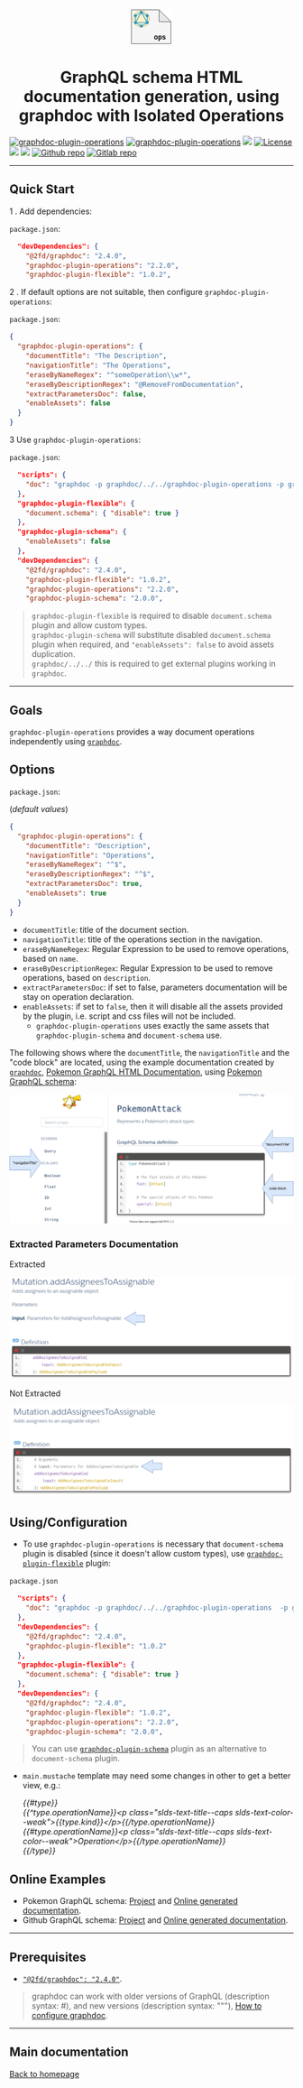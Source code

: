 <p align="center">
  <br/>
  <a href="https://graphdoc-plugins.github.io"><img src="operations/graphdoc-plugin-operations.png" alt=" "/></a>
</p>

<h1 align="center">GraphQL schema HTML documentation generation, using graphdoc with Isolated Operations</h1>

[![graphdoc-plugin-operations](https://badgen.net/badge/homepage/graphdoc-plugin-operations/blue)](https://graphdoc-plugins.github.io)
[![graphdoc-plugin-operations](https://badgen.net/badge/npm%20pack/graphdoc-plugin-operations/blue)](https://www.npmjs.com/package/graphdoc-plugin-operations)
[![ ](https://badgen.net/npm/v/graphdoc-plugin-operations)](https://www.npmjs.com/package/graphdoc-plugin-operations)
[![License](https://img.shields.io/github/license/mashape/apistatus.svg)](LICENSE.txt)
[![ ](https://badgen.net/badge/test/passing/green)](https://gmullerb.gitlab.io/graphdoc-plugin-operations/tests/tests_report.html)
[![ ](https://gitlab.com/gmullerb/graphdoc-plugin-operations/badges/master/coverage.svg)](https://gmullerb.gitlab.io/graphdoc-plugin-operations/coverage/index.html)
[![Github repo](https://badgen.net/badge/icon/github?icon=github&label)](https://github.com/gmullerb/graphdoc-plugin-operations)
[![Gitlab repo](https://badgen.net/badge/icon/gitlab?icon=gitlab&label)](https://gitlab.com/gmullerb/graphdoc-plugin-operations)

__________________

## Quick Start

1 . Add dependencies:

`package.json`:

```json
  "devDependencies": {
    "@2fd/graphdoc": "2.4.0",
    "graphdoc-plugin-operations": "2.2.0",
    "graphdoc-plugin-flexible": "1.0.2",
```

2 . If default options are not suitable, then configure `graphdoc-plugin-operations`:

`package.json`:

```json
{
  "graphdoc-plugin-operations": {
    "documentTitle": "The Description",
    "navigationTitle": "The Operations",
    "eraseByNameRegex": "^someOperation\\w*",
    "eraseByDescriptionRegex": "@RemoveFromDocumentation",
    "extractParametersDoc": false,
    "enableAssets": false
  }
}
```

3 Use `graphdoc-plugin-operations`:

`package.json`:

```json
  "scripts": {
    "doc": "graphdoc -p graphdoc/../../graphdoc-plugin-operations -p graphdoc/../../graphdoc-plugin-flexible  -p graphdoc/../../graphdoc-plugin-schema -s ./schema.graphql -o ./build/documentation"
  },
  "graphdoc-plugin-flexible": {
    "document.schema": { "disable": true }
  },
  "graphdoc-plugin-schema": {
    "enableAssets": false
  },
  "devDependencies": {
    "@2fd/graphdoc": "2.4.0",
    "graphdoc-plugin-flexible": "1.0.2",
    "graphdoc-plugin-operations": "2.2.0",
    "graphdoc-plugin-schema": "2.0.0",
```

> `graphdoc-plugin-flexible` is required to disable `document.schema` plugin and  allow custom types.  
> `graphdoc-plugin-schema` will substitute disabled `document.schema` plugin when required, and `"enableAssets": false` to avoid assets duplication.  
> `graphdoc/../../` this is required to get external plugins working in `graphdoc`.

__________________

## Goals

`graphdoc-plugin-operations` provides a way document operations independently using [`graphdoc`](https://www.npmjs.com/package/@2fd/graphdoc).

## Options

`package.json`:

(*default values*)

```json
{
  "graphdoc-plugin-operations": {
    "documentTitle": "Description",
    "navigationTitle": "Operations",
    "eraseByNameRegex": "^$",
    "eraseByDescriptionRegex": "^$",
    "extractParametersDoc": true,
    "enableAssets": true
  }
}
```

* `documentTitle`: title of the document section.
* `navigationTitle`: title of the operations section in the navigation.
* `eraseByNameRegex`: Regular Expression to be used to remove operations, based on `name`.
* `eraseByDescriptionRegex`: Regular Expression to be used to remove operations, based on `description`.
* `extractParametersDoc`: if set to false, parameters documentation will be stay on operation declaration.
* `enableAssets`: if set to `false`, then it will disable all the assets provided by the plugin, i.e. script and css files will not be included.
  * `graphdoc-plugin-operations` uses exactly the same assets that `graphdoc-plugin-schema` and `document-schema` use.

The following shows where the `documentTitle`, the `navigationTitle` and the "code block" are located, using the example documentation created by [`graphdoc`](https://www.npmjs.com/package/@2fd/graphdoc), [Pokemon GraphQL HTML Documentation](https://gmullerb.gitlab.io/base-graphdoc-yarn/pokemonattack.doc.html), using [Pokemon GraphQL schema](https://github.com/lucasbento/graphql-pokemon):

![Graphdoc sections](operations/graphdoc-sections.svg)

### Extracted Parameters Documentation

Extracted

![extracted](operations/extracted-parameters.svg)

Not Extracted

![extracted](operations/not-extracted-parameters.svg)

## Using/Configuration

* To use `graphdoc-plugin-operations` is necessary that `document-schema` plugin is disabled (since it doesn't allow custom types), use [`graphdoc-plugin-flexible`](https://graphdoc-plugins.github.io) plugin:

`package.json`

```json
  "scripts": {
    "doc": "graphdoc -p graphdoc/../../graphdoc-plugin-operations  -p graphdoc/../../graphdoc-plugin-flexible -s ./schema.graphql -o ./build/documentation"
  },
  "devDependencies": {
    "@2fd/graphdoc": "2.4.0",
    "graphdoc-plugin-flexible": "1.0.2"
  },
  "graphdoc-plugin-flexible": {
    "document.schema": { "disable": true }
  },
  "devDependencies": {
    "@2fd/graphdoc": "2.4.0",
    "graphdoc-plugin-flexible": "1.0.2",
    "graphdoc-plugin-operations": "2.2.0",
    "graphdoc-plugin-schema": "2.0.0",
```

> You can use [`graphdoc-plugin-schema`](https://graphdoc-plugins.github.io) plugin as an alternative to  `document-schema` plugin.

* `main.mustache` template may need some changes in other to get a better view, e.g.:

    *&#123;&#123;#type}}  
      &#123;&#123;^type.operationName}}&#60;p class="slds-text-title--caps slds-text-color--weak">&#123;&#123;type.kind}}&#60;/p>&#123;&#123;/type.operationName}}  
      &#123;&#123;#type.operationName}}&#60;p class="slds-text-title--caps slds-text-color--weak">Operation&#60;/p>&#123;&#123;/type.operationName}}  
    &#123;&#123;/type}}*

## Online Examples

* Pokemon GraphQL schema: [Project](https://github.com/gmullerb/base-graphdoc-yarn) and [Online generated documentation](https://gmullerb.gitlab.io/base-graphdoc-yarn).
* Github GraphQL schema: [Project](https://github.com/gmullerb/base-graphdoc-npm) and [Online generated documentation](https://gmullerb.gitlab.io/base-graphdoc-npm).

__________________

## Prerequisites

* [`"@2fd/graphdoc": "2.4.0"`](https://www.npmjs.com/package/@2fd/graphdoc/v/2.4.0).

> graphdoc can work with older versions of GraphQL (description syntax: #), and new versions (description syntax: """), [How to configure graphdoc](https://graphdoc-plugins.github.io/docs/how-to-configure-graphdoc.html).

__________________

## Main documentation

[Back to homepage](../README.md)
